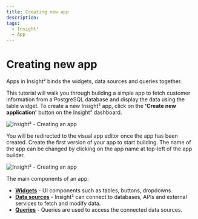 ```yaml
---
title: Creating new app
description: 
tags:
  - Insight²
  - App
---
```


# Creating new app


Apps in Insight² binds the widgets, data sources and queries together.


This tutorial will walk you through building a simple app to fetch customer information from a PostgreSQL database and display the data using the table widget.
To create a new Insight² app, click on the **'Create new application'** button on the Insight² dashboard.



![Insight² - Creating an app](/_images/insight2/tutorial/creating-new-app/dashboard_in2.png)



You will be redirected to the visual app editor once the app has been created. Create the first version of your app to start building. The name of the app can be changed by clicking on the app name at top-left of the app builder.



![Insight² - Creating an app](/_images/insight2/tutorial/creating-new-app/visual-app-editor_in2.png)



The main components of an app:

- **[Widgets](https://docs.tooljet.com/docs/tutorial/adding-widget)** - UI components such as tables, buttons, dropdowns.
- **[Data sources](https://docs.tooljet.com/docs/tutorial/adding-a-datasource)** - Insight² can connect to databases, APIs and external services to fetch and modify data.
- **[Queries](https://docs.tooljet.com/docs/tutorial/building-queries)** - Queries are used to access the connected data sources.
